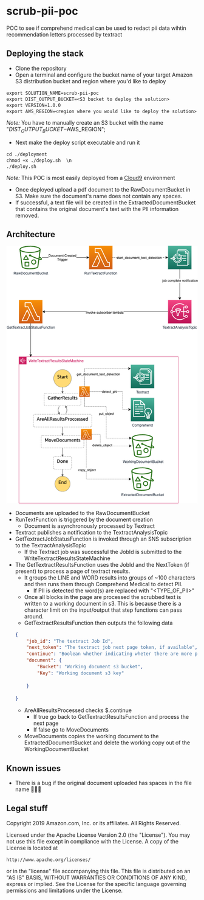 # scrub-pii-poc
POC to see if comprehend medical can be used to redact pii data wihtin recommendation letters processed by textract

## Deploying the stack
* Clone the repository
* Open a terminal and configure the bucket name of your target Amazon S3 distribution bucket and region where you'd like to deploy
```
export SOLUTION_NAME=scrub-pii-poc
export DIST_OUTPUT_BUCKET=<S3 bucket to deploy the solution>
export VERSION=1.0.0
export AWS_REGION=<region where you would like to deploy the solution>
```
_Note:_ You have to manually create an S3 bucket with the name "$DIST_OUTPUT_BUCKET-$AWS_REGION"; 

* Next make the deploy script executable and run it
```
cd ./deployment
chmod +x ./deploy.sh  \n
./deploy.sh
```
_Note:_ This POC is most easily deployed from a [Cloud9](https://aws.amazon.com/cloud9/) environment

* Once deployed upload a pdf document to the RawDocumentBucket in S3. Make sure the document's name does not contain any spaces.
* If successful, a text file will be created in the ExtractedDocumentBucket that contains the original document's text with the PII information removed.

## Architecture

![ScrubPiiPoc](images/ScrubPiiPoc.png)

* Documents are uploaded to the RawDocumentBucket
* RunTextFunction is triggered by the document creation
    * Document is asynchronously processed by Textract
* Textract publishes a notification to the TextractAnalysisTopic
* GetTextractJobStatusFunction is invoked through an SNS subscription to the TextractAnalysisTopic
    * If the Textract job was successful the JobId is submitted to the WriteTextractResultsStateMachine
* The GetTextractResultsFunction uses the JobId and the NextToken (if present) to process a page of textract results. 
    * It groups the LINE and WORD results into groups of ~100 characters and then runs them through Comprehend Medical to detect PII.
        * If PII is detected the word(s) are replaced with "<TYPE_OF_PII>"
    * Once all blocks in the page are processed the scrubbed text is written to a working document in s3. This is because there is a character limit on the input/output that step functions can pass around.
    * GetTextractResultsFunction then outputs the following data
    ```json
    {
        "job_id": "The textract Job Id",
        "next_token": "The textract job next page token, if available",
        "continue": "Boolean whether indicating wheter there are more pages to process",
        "document": {
            "Bucket": "Working document s3 bucket",
            "Key": "Working document s3 key"
            
        }
        
    }
    ```
    * AreAllResultsProcessed checks $.continue 
        * If true go back to GetTextractResultsFunction and process the next page
        * If false go to MoveDocuments
    * MoveDocuments copies the working document to the ExtractedDocumentBucket and delete the working copy out of the WorkingDocumentBucket

## Known issues

* There is a bug if the original document uploaded has spaces in the file name 🤦🏻‍♂️

## Legal stuff

Copyright 2019 Amazon.com, Inc. or its affiliates. All Rights Reserved.

Licensed under the Apache License Version 2.0 (the "License"). You may not use this file except in compliance with the License. A copy of the License is located at

    http://www.apache.org/licenses/

or in the "license" file accompanying this file. This file is distributed on an "AS IS" BASIS, WITHOUT WARRANTIES OR CONDITIONS OF ANY KIND, express or implied. See the License for the specific language governing permissions and limitations under the License.
